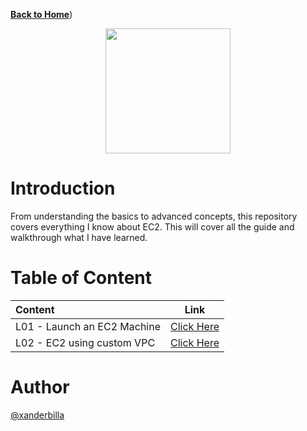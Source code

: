 [**Back to Home**](https://github.com/xanderbilla/ExamPrep-AWS/blob/main/README.md))

<center>
<img src='https://i.pinimg.com/originals/4a/41/7d/4a417d1f8cab870d4e93498ae1ae2d21.png' height=200/>
</center>

# Introduction

From understanding the basics to advanced concepts, this repository covers everything I know about
EC2. This will cover all the guide and walkthrough what I have learned.

# Table of Content


| Content                           | Link                                                        | 
| :-------------------------------- |  :--------------------------------------------------------: | 
|  L01 - Launch an EC2 Machine      | [Click Here](https://github.com/xanderbilla/ExamPrep-AWS/blob/main/__Docs/EC2/pages/EC2_L01_Launch_An_Instance.md) | 
|  L02 - EC2 using custom VPC      | [Click Here](https://github.com/xanderbilla/ExamPrep-AWS/blob/main/__Docs/EC2/pages/EC2_L02_EC2_With_Custom_VPC.md) | 

# Author

[@xanderbilla](https://github.com/xanderbilla)